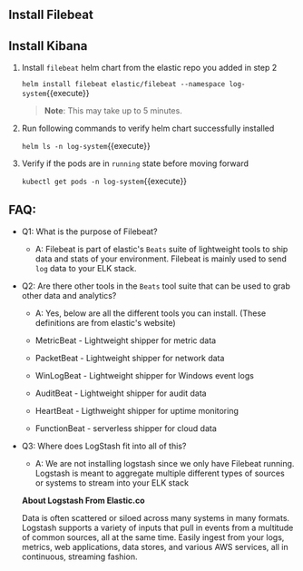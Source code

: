 ## Install Filebeat

## Install Kibana

1. Install `filebeat` helm chart from the elastic repo you added in step 2

    `helm install filebeat elastic/filebeat --namespace log-system`{{execute}}

    >**Note**: This may take up to 5 minutes.

2. Run following commands to verify helm chart successfully installed

    `helm ls -n log-system`{{execute}}

3. Verify if the pods are in `running` state before moving forward

    `kubectl get pods -n log-system`{{execute}}

## FAQ:

- Q1: What is the purpose of Filebeat?
    - A: Filebeat is part of elastic's `Beats` suite of lightweight tools to ship data and stats of your environment. Filebeat is mainly used to send `log` data to your ELK stack.

- Q2: Are there other tools in the `Beats` tool suite that can be used to grab other data and analytics?
    - A: Yes, below are all the different tools you can install. (These definitions are from elastic's website)

    - MetricBeat - Lightweight shipper for metric data
    - PacketBeat - Lightweight shipper for network data
    - WinLogBeat - Lightweight shipper for Windows event logs
    - AuditBeat  - Lightweight shipper for audit data
    - HeartBeat  - Ligthweight shipper for uptime monitoring
    - FunctionBeat - serverless shipper for cloud data

- Q3: Where does LogStash fit into all of this?
    - A: We are not installing logstash since we only have Filebeat running. Logstash is meant to aggregate multiple different types of sources or systems to stream into your ELK stack

    **About Logstash From Elastic.co**

    Data is often scattered or siloed across many systems in many formats. Logstash supports a variety of inputs that pull in events from a multitude of common sources, all at the same time. Easily ingest from your logs, metrics, web applications, data stores, and various AWS services, all in continuous, streaming fashion.

